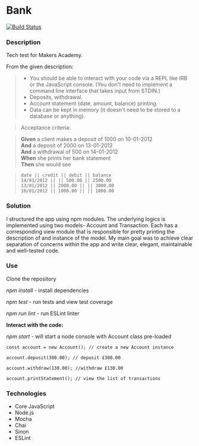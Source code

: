 Bank
===
[![Build Status](https://travis-ci.org/irbekrm/GildedRose.svg?branch=master)](https://travis-ci.org/irbekrm/GildedRose)

### Description

Tech test for Makers Academy.

From the given description:

>* You should be able to interact with your code via a REPL like IRB or the JavaScript console.  (You don't need to implement
> a command line interface that takes input from STDIN.)
>* Deposits, withdrawal.
>* Account statement (date, amount, balance) printing.
>* Data can be kept in memory (it doesn't need to be stored to a database or anything).

> Acceptance criteria:

>**Given** a client makes a deposit of 1000 on 10-01-2012  
>**And** a deposit of 2000 on 13-01-2012  
>**And** a withdrawal of 500 on 14-01-2012  
>**When** she prints her bank statement  
>**Then** she would see

>```
>date || credit || debit || balance
>14/01/2012 || || 500.00 || 2500.00
>13/01/2012 || 2000.00 || || 3000.00
>10/01/2012 || 1000.00 || || 1000.00
>```

### Solution

I structured the app using npm modules. The underlying logics is implemented using two models-
Account and Transaction. Each has a corresponding view module that is responsible for pretty printing the description
of and instance of the model.
My main goal was to achieve clear separation of concerns within the app and write clear, elegant, maintainable and well-tested code.


### Use

Clone the repository

*npm install* - install dependencies

 *npm test* - run tests and view test coverage

*npm run lint* - run ESLint linter

**Interact with the code:**

*npm start* - will start a node console with Account class pre-loaded

`const account = new Account(); // create a new Account instance`

`account.deposit(300.00); // deposit £300.00`

`account.withdraw(130.00); //withdraw £130.00`

`account.printStatement(); // view the list of transactions`

### Technologies

* Core JavaScript
* Node.js
* Mocha
* Chai
* Sinon
* ESLint
